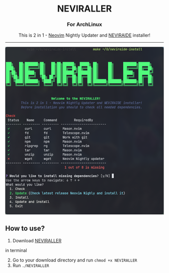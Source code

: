 <div align="center">
<h1>NEVIRALLER</h1>
<h3>For ArchLinux</h3>
<p>This is 2 in 1 - <a href="https://github.com/neovim/neovim">Neovim</a> Nightly Updater and <a href="https://github.com/RAprogramm/NEVIRAIDE">NEVIRAIDE</a> installer!</p>
</div>

---

![](./screenshot.png)

## How to use?

1. Download [NEVIRALLER](https://github.com/RAprogramm/neviraide-install/releases/download/v1.0.0/NEVIRALLER)

in terminal

2. Go to your download directory and run `chmod +x NEVIRALLER`
3. Run `./NEVIRALLER`
